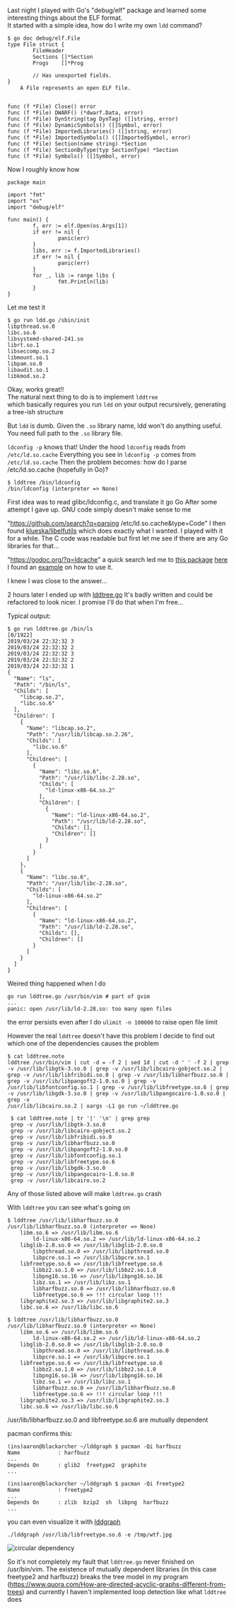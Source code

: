 Last night I played with Go's "debug/elf" package and learned some interesting things about the ELF format.  
It started with a simple idea, how do I write my own `ldd` command?  
```
$ go doc debug/elf.File
type File struct {
        FileHeader
        Sections []*Section
        Progs    []*Prog

        // Has unexported fields.
}
    A File represents an open ELF file.


func (f *File) Close() error
func (f *File) DWARF() (*dwarf.Data, error)
func (f *File) DynString(tag DynTag) ([]string, error)
func (f *File) DynamicSymbols() ([]Symbol, error)
func (f *File) ImportedLibraries() ([]string, error)
func (f *File) ImportedSymbols() ([]ImportedSymbol, error)
func (f *File) Section(name string) *Section
func (f *File) SectionByType(typ SectionType) *Section
func (f *File) Symbols() ([]Symbol, error)
```
Now I roughly know how  
```
package main

import "fmt"
import "os"
import "debug/elf"

func main() {
        f, err := elf.Open(os.Args[1])
        if err != nil {
                panic(err)
        }
        libs, err := f.ImportedLibraries()
        if err != nil {
                panic(err)
        }
        for _, lib := range libs {
                fmt.Println(lib)
        }
}
```
Let me test it  
```
$ go run ldd.go /sbin/init
libpthread.so.0
libc.so.6
libsystemd-shared-241.so
librt.so.1
libseccomp.so.2
libmount.so.1
libpam.so.0
libaudit.so.1
libkmod.so.2
```
Okay, works great!!  
The natural next thing to do is to implement `lddtree`  
which basically requires you run `ldd` on your output recursively, generating a tree-ish structure

But `ldd` is dumb. Given the `.so` library name, ldd won't do anything useful. You need full path to the `.so` library file.

`ldconfig -p` knows that! Under the hood `ldconfig` reads from `/etc/ld.so.cache`
Everything you see in `ldconfig -p` comes from `/etc/ld.so.cache`
Then the problem becomes: how do I parse /etc/ld.so.cache (hopefully in Go)?

```
$ lddtree /bin/ldconfig
/bin/ldconfig (interpreter => None)
```
First idea was to read glibc/ldconfig.c, and translate it go Go
After some attempt I gave up. GNU code simply doesn't make sense to me

"https://github.com/search?q=parsing /etc/ld.so.cache&type=Code"
I then found [klueska/libelfutils](https://github.com/klueska/libelfutils) which does exactly what I wanted.
I played with it for a while. The C code was readable but first let me see if there are any Go libraries for that...

"https://godoc.org/?q=ldcache"
a quick search led me to [this package](https://godoc.org/github.com/rai-project/ldcache)
[here](https://godoc.org/github.com/rai-project/ldcache?importers) I found an [example](https://github.com/rai-project/docker/blob/master/cuda/volumes.go) on how to use it.

I knew I was close to the answer...

2 hours later I ended up with [lddtree.go](https://gist.github.com/685e541fe27f20fb5a9682793a93f5cd)
It's badly written and could be refactored to look nicer. I promise I'll do that when I'm free...

Typical output:
```
$ go run lddtree.go /bin/ls                                                                                                                                      [0/1922]
2019/03/24 22:32:32 3
2019/03/24 22:32:32 2
2019/03/24 22:32:32 3
2019/03/24 22:32:32 2
2019/03/24 22:32:32 1
{
  "Name": "ls",
  "Path": "/bin/ls",
  "Childs": [
    "libcap.so.2",
    "libc.so.6"
  ],
  "Children": [
    {
      "Name": "libcap.so.2",
      "Path": "/usr/lib/libcap.so.2.26",
      "Childs": [
        "libc.so.6"
      ],
      "Children": [
        {
          "Name": "libc.so.6",
          "Path": "/usr/lib/libc-2.28.so",
          "Childs": [
            "ld-linux-x86-64.so.2"
          ],
          "Children": [
            {
              "Name": "ld-linux-x86-64.so.2",
              "Path": "/usr/lib/ld-2.28.so",
              "Childs": [],
              "Children": []
            }
          ]
        }
      ]
    },
    {
      "Name": "libc.so.6",
      "Path": "/usr/lib/libc-2.28.so",
      "Childs": [
        "ld-linux-x86-64.so.2"
      ],
      "Children": [
        {
          "Name": "ld-linux-x86-64.so.2",
          "Path": "/usr/lib/ld-2.28.so",
          "Childs": [],
          "Children": []
        }
      ]
    }
  ]
}
```

Weired thing happened when I do 
```
go run lddtree.go /usr/bin/vim # part of gvim
...
panic: open /usr/lib/ld-2.28.so: too many open files
```

the error persists even after I do `ulimit -n 100000` to raise open file limit

However the real `lddtree` doesn't have this problem
I decide to find out which one of the dependencies causes the problem
```
$ cat lddtree.note
lddtree /usr/bin/vim | cut -d = -f 2 | sed 1d | cut -d ' ' -f 2 | grep -v /usr/lib/libgtk-3.so.0 | grep -v /usr/lib/libcairo-gobject.so.2 | grep -v /usr/lib/libfribidi.so.0 | grep -v /usr/lib/libharfbuzz.so.0 | grep -v /usr/lib/libpangoft2-1.0.so.0 | grep -v /usr/lib/libfontconfig.so.1 | grep -v /usr/lib/libfreetype.so.6 | grep -v /usr/lib/libgdk-3.so.0 | grep -v /usr/lib/libpangocairo-1.0.so.0 | grep -v
/usr/lib/libcairo.so.2 | xargs -L1 go run ~/lddtree.go
```

```
 $ cat lddtree.note | tr '|' '\n' | grep grep
 grep -v /usr/lib/libgtk-3.so.0
 grep -v /usr/lib/libcairo-gobject.so.2
 grep -v /usr/lib/libfribidi.so.0
 grep -v /usr/lib/libharfbuzz.so.0
 grep -v /usr/lib/libpangoft2-1.0.so.0
 grep -v /usr/lib/libfontconfig.so.1
 grep -v /usr/lib/libfreetype.so.6
 grep -v /usr/lib/libgdk-3.so.0
 grep -v /usr/lib/libpangocairo-1.0.so.0
 grep -v /usr/lib/libcairo.so.2
```

Any of those listed above will make `lddtree.go` crash

With `lddtree` you can see what's going on
```
$ lddtree /usr/lib/libharfbuzz.so.0
/usr/lib/libharfbuzz.so.0 (interpreter => None)
    libm.so.6 => /usr/lib/libm.so.6
        ld-linux-x86-64.so.2 => /usr/lib/ld-linux-x86-64.so.2
    libglib-2.0.so.0 => /usr/lib/libglib-2.0.so.0
        libpthread.so.0 => /usr/lib/libpthread.so.0
        libpcre.so.1 => /usr/lib/libpcre.so.1
    libfreetype.so.6 => /usr/lib/libfreetype.so.6
        libbz2.so.1.0 => /usr/lib/libbz2.so.1.0
        libpng16.so.16 => /usr/lib/libpng16.so.16
        libz.so.1 => /usr/lib/libz.so.1
        libharfbuzz.so.0 => /usr/lib/libharfbuzz.so.0
        libfreetype.so.6 => !!! circular loop !!!
    libgraphite2.so.3 => /usr/lib/libgraphite2.so.3
    libc.so.6 => /usr/lib/libc.so.6
```

```
$ lddtree /usr/lib/libharfbuzz.so.0
/usr/lib/libharfbuzz.so.0 (interpreter => None)
    libm.so.6 => /usr/lib/libm.so.6
        ld-linux-x86-64.so.2 => /usr/lib/ld-linux-x86-64.so.2
    libglib-2.0.so.0 => /usr/lib/libglib-2.0.so.0
        libpthread.so.0 => /usr/lib/libpthread.so.0
        libpcre.so.1 => /usr/lib/libpcre.so.1
    libfreetype.so.6 => /usr/lib/libfreetype.so.6
        libbz2.so.1.0 => /usr/lib/libbz2.so.1.0
        libpng16.so.16 => /usr/lib/libpng16.so.16
        libz.so.1 => /usr/lib/libz.so.1
        libharfbuzz.so.0 => /usr/lib/libharfbuzz.so.0
        libfreetype.so.6 => !!! circular loop !!!
    libgraphite2.so.3 => /usr/lib/libgraphite2.so.3
    libc.so.6 => /usr/lib/libc.so.6
```

/usr/lib/libharfbuzz.so.0 and libfreetype.so.6 are mutually dependent

pacman confirms this:
```
(ins)aaron@blackarcher ~/lddgraph $ pacman -Qi harfbuzz
Name            : harfbuzz
...
Depends On      : glib2  freetype2  graphite
...

(ins)aaron@blackarcher ~/lddgraph $ pacman -Qi freetype2
Name            : freetype2
...
Depends On      : zlib  bzip2  sh  libpng  harfbuzz
...

```
you can even visualize it with [lddgraph](https://github.com/bbenoist/lddgraph)
```
./lddgraph /usr/lib/libfreetype.so.6 -e /tmp/wtf.jpg
```
![circular dependency](ink.png)

So it's not completely my fault that `lddtree.go` never finished on /usr/bin/vim. 
The existence of mutually dependent libraries (in this case freetype2 and harfbuzz) breaks the tree model in my program
(https://www.quora.com/How-are-directed-acyclic-graphs-different-from-trees)
and currently I haven't implemented loop detection like what `lddtree` does

